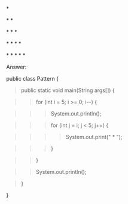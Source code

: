 \*

\* \*

\* \* \*

\* \* \* \*

\* \* \* \* \*

Answer:

public class Pattern {

>public static void main(String args\[\]) {

>>for (int i = 5; i >= 0; i\--) {

>>>System.out.println();

>>>for (int j = i; j \< 5; j++) {

>>>>System.out.print(\" \* \");

>>>}

>>}

>>System.out.println();

>}

}